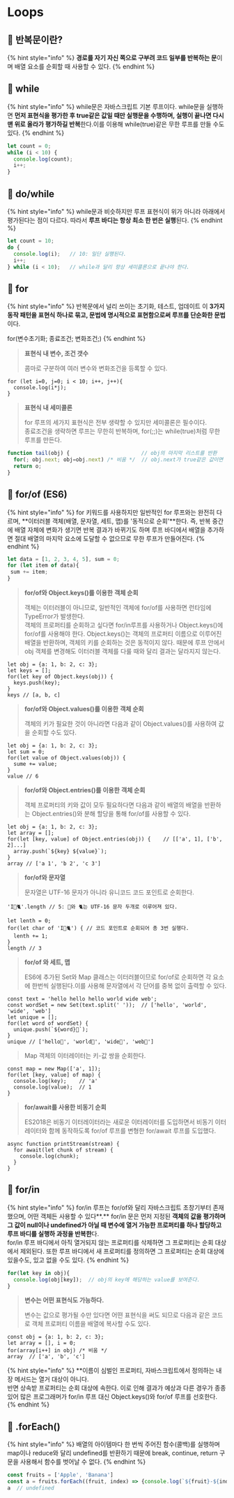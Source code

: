 # Loops

## 🐇 반복문이란?

{% hint style="info" %}
**경로를 자기 자신 쪽으로 구부려 코드 일부를 반복하는 문**이며 배열 요소를 순회할 때 사용할 수 있다.
{% endhint %}

## 🐇 while

{% hint style="info" %}
while문은 자바스크립트 기본 루프이다. while문을 실행하면 **먼저 표현식을 평가한 후 true같은 값일 때만 실행문을 수행하며, 실행이 끝나면 다시 맨 위로 올라가 평가하길 반복**한다.이를 이용해 while(true)같은 무한 루프를 만들 수도 있다.
{% endhint %}

```js
let count = 0;
while (i < 10) {
  console.log(count);
  i++;
}
```

## 🐇 do/while

{% hint style="info" %}
while문과 비슷하지만 루프 표현식이 위가 아니라 아래에서 평가된다는 점이 다르다. 따라서 **루프 바디는 항상 최소 한 번은 실행**된다.
{% endhint %}

```js
let count = 10;
do {
  console.log(i);   // 10: 일단 실행된다.
  i++;
} while (i < 10);   // while과 달리 항상 세미콜론으로 끝나야 한다.
```

## 🐇 for

{% hint style="info" %}
반복문에서 널리 쓰이는 초기화, 테스트, 업데이트 이 **3가지 동작 패턴을 표현식 하나로 묶고, 문법에 명시적으로 표현함으로써 루프를 단순화한 문법**이다.

for(변수초기화; 종료조건; 변화조건;)&#x20;
{% endhint %}

> **표현식 내 변수, 조건 갯수**
>
> 콤마로 구분하여 여러 변수와 변화조건을 등록할 수 있다.

```
for (let i=0, j=0; i < 10; i++, j++){
  console.log(i*j);
}
```

> **표현식 내 세미콜론**
>
> for 루프의 세가지 표현식은 전부 생략할 수 있지만 세미콜론은 필수이다.\
> 종료조건을 생략하면 루프는 무한히 반복하며, for(;;)는 while(true)처럼 무한 루프를 만든다.

```js
function tail(obj) {                       // obj의 마지막 리스트를 반환
  for(; obj.next; obj=obj.next) /* 비움 */  // obj.next가 true같은 값이면 반복
  return o;
}
```

## 🐇 for/of (ES6)

{% hint style="info" %}
for 키워드를 사용하지만 일반적인 for 루프와는 완전히 다르며, **이터러블 객체(배열, 문자열, 세트, 맵)를 '동적으로 순회'**한다. 즉, 반복 중간에 배열 자체에 변화가 생기면 반복 결과가 바뀌기도 하며 루프 바디에서 배열을 추가하면 절대 배열의 마지막 요소에 도달할 수 없으므로 무한 루프가 만들어진다.&#x20;
{% endhint %}

```js
let data = [1, 2, 3, 4, 5], sum = 0;
for (let item of data){
 sum += item;
}
```

> **for/of와 Object.keys()를 이용한** **객체 순회**
>
> 객체는 이터러블이 아니므로, 일반적인 객체에 for/of를 사용하면 런타임에 TypeError가 발생한다.\
> 객체의 프로퍼티를 순회하고 싶다면 for/in루프를 사용하거나 Object.keys()에 for/of를 사용해야 한다. Object.keys()는 객체의 프로퍼티 이름으로 이루어진 배열을 반환하며, 객체의 키를 순회하는 것은 동적이지 않다. 때문에 루프 안에서 obj 객체를 변경해도 이터러블 객체를 다룰 때와 달리 결과는 달라지지 않는다.

```
let obj = {a: 1, b: 2, c: 3};
let keys = [];
for(let key of Object.keys(obj)) {
  keys.push(key);
}
keys // [a, b, c]
```

> **for/of와 Object.values()를 이용한** **객체 순회**
>
> 객체의 키가 필요한 것이 아니라면 다음과 같이 Object.values()를 사용하여 값을 순회할 수도 있다.

```
let obj = {a: 1, b: 2, c: 3};
let sum = 0;
for(let value of Object.values(obj)) {
  sume += value;
}
value // 6
```

> **for/of와 Object.entries()를 이용한** **객체 순회**
>
> 객체 프로퍼티의 키와 값이 모두 필요하다면 다음과 같이 배열의 배열을 반환하는 Object.entries()와 분해 할당을 통해 for/of를 사용할 수 있다.

```
let obj = {a: 1, b: 2, c: 3};
let array = [];
for(let [key, value] of Object.entries(obj)) {    // [['a', 1], ['b', 2]...]
  array.push(`${key} ${value}`);
}
array // ['a 1', 'b 2', 'c 3']
```

> **for/of와 문자열**
>
> 문자열은 UTF-16 문자가 아니라 유니코드 코드 포인트로 순회한다.&#x20;

```
'I💙🐈'.length // 5: 💙와 🐈는 UTF-16 문자 두개로 이루어져 있다.

let lenth = 0;
for(let char of 'I💙🐈') { // 코드 포인트로 순회되어 총 3번 실행다.
  lenth += 1;
}
length // 3
```

> **for/of 와 세트, 맵**
>
> ES6에 추가된 Set와 Map 클래스는 이터러블이므로 for/of로 순회하면 각 요소에 한번씩 실행된다.이를 사용해 문자열에서 각 단어를 중복 없이 출력할 수 있다.

```
const text = 'hello hello hello world wide web';
const wordSet = new Set(text.split(' '));  // ['hello', 'world', 'wide', 'web']
let unique = [];
for(let word of wordSet) {
  unique.push(`${word}💙`);
}
unique // ['hello💙', 'world💙', 'wide💙', 'web💙']
```

> Map 객체의 이터레이터는 키-값 쌍을 순회한다.&#x20;

```
const map = new Map(['a', 1]);
for(let [key, value] of map) {
  console.log(key);    // 'a'
  console.log(value);  // 1
}
```

> **for/await를 사용한 비동기 순회**
>
> ES2018은 비동기 이터레이터라는 새로운 이터레이터를 도입하면서 비동기 이터레이터와 함께 동작하도록 for/of 루프를 변형한 for/await 루프를 도입했다.

```
async function printStream(stream) {
  for await(let chunk of stream) {
    console.log(chunk);
  }
}
```

## 🐇 for/in

{% hint style="info" %}
for/in 루프는 for/of와 달리 자바스크립트 초창기부터 존재했으며, 어떤 객체든 사용할 수 있다**.** for/in 문은 먼저 지정된 **객체의 값을 평가하며 그 값이 null이나 undefined가 아닐 때 변수에 열거 가능한 프로퍼티를 하나 할당하고 루프 바디를 실행하 과정을 반복한**다.\
for/in 루프 바디에서 아직 열거되지 않는 프로퍼티를 삭제하면 그 프로퍼티는 순회 대상에서 제외된다. 또한 루프 바디에서 새 프로퍼티를 정의하면 그 프로퍼티는 순회 대상에 있을수도, 있고 없을 수도 있다.
{% endhint %}

```js
for(let key in obj){
  console.log(obj[key]);  // obj의 key에 해당하는 value를 보여준다.
}
```

> **변수는 어떤 표현식도 가능하다.**
>
> 변수는 값으로 평가될 수만 있다면 어떤 표현식을 써도 되므로 다음과 같은 코드로 객체 프로퍼티 이름을 배열에 복사할 수도 있다.

```
const obj = {a: 1, b: 2, c: 3};
let array = [], i = 0;
for(array[i++] in obj) /* 비움 */
array  // ['a', 'b', 'c'] 
```

{% hint style="info" %}
\*\*이름이 심벌인 프로퍼티, 자바스크립트에서 정의하는 내장 메서드는 열거 대상이 아니다.\
반면 상속받 프로퍼티는 순회 대상에 속한다. 이로 인해 결과가 예상과 다른 경우가 종종 있어 많은 프로그래머가 for/in 루프 대신 Object.keys()와 for/of 루프를 선호한다.
{% endhint %}

## 🐇 .forEach()

{% hint style="info" %}
배열의 아이템마다 한 번씩 주어진 함수(콜백)를 실행하며 map이나 reduce와 달리 undefined를 반환하기 때문에 break, continue, return 구문을 사용해서 함수를 벗어날 수 없다.
{% endhint %}

```js
const fruits = ['Apple', 'Banana']
const a = fruits.forEach((fruit, index) => {console.log(`${fruit}-${index}`)})
a  // undefined
```
